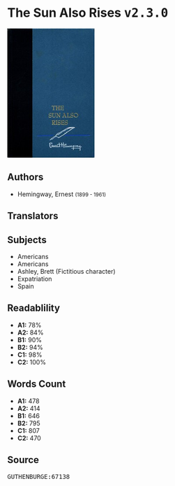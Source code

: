 # The Sun Also Rises <kbd>v2.3.0</kbd>

![](./cover.medium.jpg "")

## Authors


 - Hemingway, Ernest <small>(1899 - 1961)</small>

## Translators



## Subjects


 - Americans
 - Americans
 - Ashley, Brett (Fictitious character)
 - Expatriation
 - Spain

## Readablility


 - **A1:** 78%
 - **A2:** 84%
 - **B1:** 90%
 - **B2:** 94%
 - **C1:** 98%
 - **C2:** 100%

## Words Count


 - **A1:** 478
 - **A2:** 414
 - **B1:** 646
 - **B2:** 795
 - **C1:** 807
 - **C2:** 470

## Source


<kbd>GUTHENBURGE:67138</kbd>
